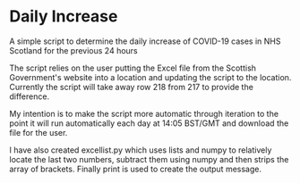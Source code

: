 # Daily Increase

A simple script to determine the daily increase of COVID-19 cases in NHS Scotland for the previous 24 hours

The script relies on the user putting the Excel file from the Scottish Government's website into a location and updating the script to the location. Currently the script will take away row 218 from 217 to provide the difference. 

My intention is to make the script more automatic through iteration to the point it will run automatically each day at 14:05 BST/GMT and download the file for the user.

I have also created excellist.py which uses lists and numpy to relatively locate the last two numbers, subtract them using numpy and then strips the array of brackets. Finally print is used to create the output message.
